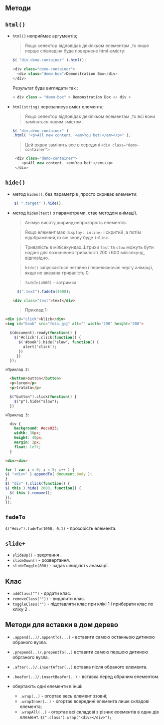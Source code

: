 ## Методи

## `html()`

  * `html()` неприймає аргументів;
      > Якщо селектор відповідає декілкьом елементам ,то лише перше співпадіня буде повернене html-вмісту:
      ```javascript
      $( "div.demo-container" ).html();
      ```
      ```javascript
      <div class="demo-container">
        <div class="demo-box">Demonstration Box</div>
      </div>
      ```
      Результат буде виглядати так :
      ```javascript
      < div class = "demo-box" > Demonstration Box </ div >
      ```

  * `html(string)` перезаписує вміст елемента;
      >Якщо селектор відповідає декілкьом елементам ,то всі вони заміняться новим змістом.
      ```javascript
      $( "div.demo-container" )
      .html( "<p>All new content. <em>You bet!</em></p>" );
       ```
     >Цей рядок замінить все в середині `<div class="demo-container">`
     ```javascript
      <div class="demo-container">
         <p>All new content. <em>You bet!</em></p>
      </div>
     ``` 
## `hide()`

  * метод `hiden()`, без параметрів ,просто скриває елементи:
  ```javascript
      $( ".target" ).hide();
  ```
  *  метод `hiden(text)` з параметрами, стає методом анімації.

      >Анімує висоту,ширину,непрозорість елементів.

      >Якщо елемент має `display: inline;` і скритий ,а потім відображений,то він знову буде `inline`.

      >Тривалість в мілісекундах.Штрихи  `fast` та `slow` можуть бути надані для позначення тривалості 200 і 600 мілісекунд, відповідно.

      > `hide()` запускається негайно і перевизначає чергу анімації, якщо не вказана тривалість 0.

      >`fadeIn(4000)` - затримка 
      ```javascript
        $(".text").fadeIn(4000);
      ```
      ```html
      <div class="text">text</div>
      ```
      >Приклад 1:
  ```html
  <div id="click">klick</div>
  <img id="book" src="foto.jpg" alt="" width="290" height="200">
  ```
  ```scss
    $(document).ready(function() {
      $('#click').click(function() {
        $('#book').hide("slow", function() {
          alert('click');
        })
       })
    });
  ```
    >Приклад 2:
  ```html
    <button>button</button>
    <p>lorem</p>
    <p>tratata</p>
  ```
  ```scss
    $("button").click(function() {
      $("p").hide("slow");
    })
  ```
    >Приклад 3:
  ```scss
    div {
      background: #ece023;
      width: 30px;
      height: 40px;
      margin: 2px;
      float: left;
    }
  ```
  ```html
  <div><div>
  ```
  ```javascript
  for ( var i = 0; i < 5; i++ ) {
  $( "<div>" ).appendTo( document.body );
}
$( "div" ).click(function() {
  $( this ).hide( 2000, function() {
    $( this ).remove();
  });
});
```
## `fadeTo`
`$("#div").fadeTo(1000, 0.1)` - прозорість елемента.


## `slide+`
* `slideUp()` - звертання .
* `slideDown()` - розвертання.
* `slideToggle(800)` - задає швидкість анамації.
## Клас
* `addClass("")` - додати клас.
* `removeClass(""))` - видалити клас.
* `toggleClass("")` - підставляти клас при клікі 1 і приберати клас по кліку 2 .

## Методи для вставки в дом дерево
 * `.append(..)/.appentTo(...)` - вставити самою останньою дитиною обраного вузла.

 * `.prepend(..)/.prepentTo(..)` вставити самою першою дитиною обрганого вузла.

 * `.after(..)/.insertAfter(..)` вставка після обраного елемента.

 * `.beafor(..)/.insertBeafor(..)` - вставка перед обраним елементом.
 
 *  обертають одні елементи в інші:
    * `.wrap(..)` - огортає весь елемент ззовні;
    * `.wrapInner(..)` - огортає всередині елемента лише складові елемента;
    * `.wrapAll(..)` - огортає всі складові з різних еоементів в один дів елемент.
    `$(".class").wrap("<div></div>");`